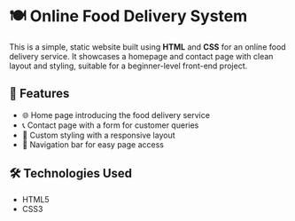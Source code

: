 # 🍽️ Online Food Delivery System

This is a simple, static website built using **HTML** and **CSS** for an online food delivery service. It showcases a homepage and contact page with clean layout and styling, suitable for a beginner-level front-end project.

## 🚀 Features

- 🌐 Home page introducing the food delivery service
- 📞 Contact page with a form for customer queries
- 🎨 Custom styling with a responsive layout
- 🔗 Navigation bar for easy page access

## 🛠️ Technologies Used

- HTML5
- CSS3
